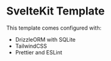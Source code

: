 # SvelteKit Template

This template comes configured with:

- DrizzleORM with SQLite
- TailwindCSS
- Prettier and ESLint
